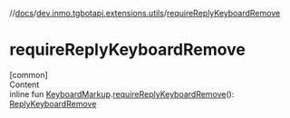 //[docs](../../index.md)/[dev.inmo.tgbotapi.extensions.utils](index.md)/[requireReplyKeyboardRemove](require-reply-keyboard-remove.md)



# requireReplyKeyboardRemove  
[common]  
Content  
inline fun [KeyboardMarkup](../dev.inmo.tgbotapi.types.buttons/-keyboard-markup/index.md).[requireReplyKeyboardRemove](require-reply-keyboard-remove.md)(): [ReplyKeyboardRemove](../dev.inmo.tgbotapi.types.buttons/-reply-keyboard-remove/index.md)  



